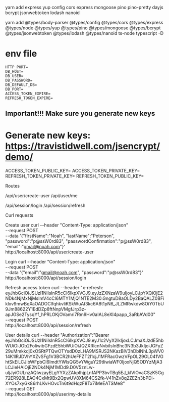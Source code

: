 yarn add express yup config cors express mongoose pino pino-pretty dayjs bcrypt jsonwebtoken lodash nanoid

yarn add @types/body-parser @types/config @types/cors @types/express @types/node @types/yup @types/pino @types/mongoose @types/bcrypt @types/jsonwebtoken @types/lodash @types/nanoid ts-node typescript -D


# env file
```
HTTP_PORT=
DB_HOST=
DB_USER=
DB_PASSWORD=
DB_DEFAULT_DB=
DB_PORT=
ACCESS_TOKEN_EXPIRE=
REFRESH_TOKEN_EXPIRE=
```

## Important!!! Make sure you generate new keys
# Generate new keys: https://travistidwell.com/jsencrypt/demo/
ACCESS_TOKEN_PUBLIC_KEY=
ACCESS_TOKEN_PRIVATE_KEY=
REFRESH_TOKEN_PRIVATE_KEY=
REFRESH_TOKEN_PUBLIC_KEY=


Routes

/api/user/create-user
/api/user/me

/api/session/login
/api/session/refresh


Curl requests

Create user
    curl --header "Content-Type: application/json" \
    --request POST \
    --data '{"firstName":"Noah", "lastName":"Peterson", "password":"p@ssW0rd83", "passwordConfirmation":"p@ssW0rd83", "email":"gmail@noah.com"}' \
    http://localhost:8000/api/user/create-user

Login
    curl --header "Content-Type: application/json" \
    --request POST \
    --data '{"email":"gmail@noah.com", "password":"p@ssW0rd83"}' \
    http://localhost:8000/api/session/login

Refresh access token
    curl --header "x-refresh: eyJhbGciOiJSUzI1NiIsInR5cCI6IkpXVCJ9.eyJzZXNzaW9uIjoyLCJpYXQiOjE2NDk4NjMxNjMsImV4cCI6MTY1MjQ1NTE2M30.GngtuD8aOLDy2BaQALZ0BFiklxv9mwBqXaOADOClfqhkvliKSkWuAt3kc6A8t1pN6_JLZMRwkdw8OiY0TbU9Jm88622Y1EdDZp8ftNnpVMgfJrp3z-apJGSe2TysqYf_hPRLOKjOVamri7Rm9Hv0aIAL8eXI4papp_3aRbAVd00" \
    --request POST \
    http://localhost:8000/api/session/refresh

User details
    curl --header "Authorization":"Bearer eyJhbGciOiJSUzI1NiIsInR5cCI6IkpXVCJ9.eyJ1c2VyX2lkIjoxLCJmaXJzdE5hbWUiOiJOb2FoIiwibGFzdE5hbWUiOiJQZXRlcnNvbiIsInBhc3N3b3JkIjoiJGFyZ29uMmkkdj0xOSRtPTQwOTYsdD0zLHA9MSRJS2NKazBlV3hDblNhL3pWV014K1lRJDVhYXZvSFg1V3BCR2hUeFFZT2l1cjJ1MFRacGwzVFpOL29OL041VGhtSkEiLCJlbWFpbCI6ImdtYWlsQG5vYWguY29tIiwiaWF0IjoxNjQ5ODYzMjA3LCJleHAiOjE2NDk4NjM1MDd9.D0V5znLw-uljJyiOULnzAQIwzayELgYYXzZAkpIhjpLnfAPP3bvTBg5EJ_klVIOvaCSzK5Gg72ER928LEAO4CxMt9Bx2QpwUV8XM64CS2fk-V41hZv8q2ZEZn3bPDi-XYOs7xyGk86rhLKvHOvcTn6t9dHqzF8Tx7iMeEATSMe8" \
    --request GET \
    http://localhost:8000/api/user/my-details